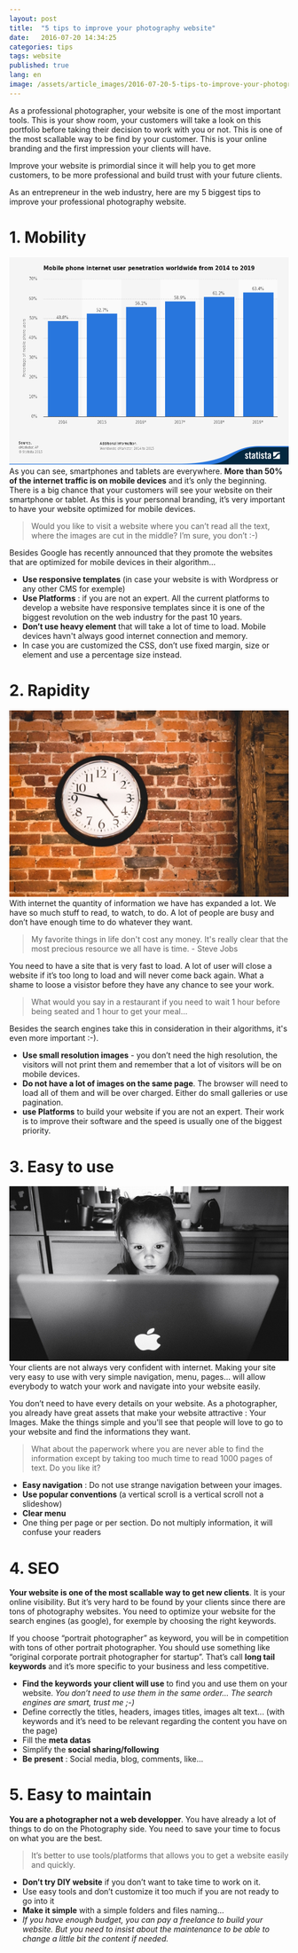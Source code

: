 ```yaml
---
layout: post
title:  "5 tips to improve your photography website"
date:   2016-07-20 14:34:25
categories: tips
tags: website
published: true
lang: en
image: /assets/article_images/2016-07-20-5-tips-to-improve-your-photography-website/cover.jpg
---
```

   As a professional photographer, your website is one of the most important tools. This is your show room, your customers will take a look on this portfolio before taking their decision to work with you or not. 
   This is one of the most scallable way to be find by your customer. This is your online branding and the first impression your clients will have. 

Improve your website is primordial since it will help you to get more customers, to be more professional and build trust with your future clients. 

As an entrepreneur in the web industry, here are my 5 biggest tips to improve your professional photography website. 

# 1. Mobility 

![Why do you need a responsive photography website?](/assets/article_images/2016-07-20-5-tips-to-improve-your-photography-website/web-statistic.png)
As you can see, smartphones and tablets are everywhere. **More than 50% of the internet traffic is on mobile devices** and it’s only the beginning. 
There is a big chance that your customers will see your website on their smartphone or tablet. 
As this is your personnal branding, it’s very important to have your website optimized for mobile devices. 

>Would you like to visit a website where you can’t read all the text, where the images are cut in the middle? I’m sure, you don’t :-)

Besides Google has recently announced that they promote the websites that are optimized for mobile devices in their algorithm…

- **Use responsive templates** (in case your website is with Wordpress or any other CMS for exemple)
- **Use Platforms** : if you are not an expert. All the current platforms to develop a website have responsive templates since it is one of the biggest revolution on the web industry for the past 10 years.
- **Don’t use heavy element** that will take a lot of time to load. Mobile devices havn't always good internet connection and memory.
- In case you are customized the CSS, don’t use fixed margin, size or element and use a percentage size instead.


# 2. Rapidity 

![Your clients have no time and Google algorithm as well](/assets/article_images/2016-07-20-5-tips-to-improve-your-photography-website/clock.jpg)
With internet the quantity of information we have has expanded a lot. We have so much stuff to read, to watch, to do. A lot of people are busy and don’t have enough time to do whatever they want. 

>My favorite things in life don't cost any money. It's really clear that the most precious resource we all have is time. - Steve Jobs 

You need to have a site that is very fast to load. A lot of user will close a website if it’s too long to load and will never come back again. What a shame to loose a visistor before they have any chance to see your work. 

>What would you say in a restaurant if you need to wait 1 hour before being seated and 1 hour to get your meal…

Besides the search engines take this in consideration in their algorithms, it's even more important :-).

- **Use small resolution images** - you don’t need the high resolution, the visitors will not print them and remember that a lot of visitors will be on mobile devices.
- **Do not have a lot of images on the same page**. The browser will need to load all of them and will be over charged. Either do small galleries or use pagination.
- **use Platforms** to build your website if you are not an expert. Their work is to improve their software and the speed is usually one of the biggest priority.


# 3. Easy to use

![Your client are not always technology aware...](/assets/article_images/2016-07-20-5-tips-to-improve-your-photography-website/easy.jpg)
Your clients are not always very confident with internet. 
Making your site very easy to use with very simple navigation, menu, pages… will allow everybody to watch your work and navigate into your website easily. 

You don’t need to have every details on your website. As a photographer, you already have great assets that make your website attractive : Your Images.
Make the things simple and you'll see that people will love to go to your website and find the informations they want. 

>What about the paperwork where you are never able to find the information except by taking too much time to read 1000 pages of text. Do you like it?

- **Easy navigation** : Do not use strange navigation between your images. 
- **Use popular conventions** (a vertical scroll is a vertical scroll not a slideshow)
- **Clear menu**
- One thing per page or per section. Do not multiply information, it will confuse your readers

# 4. SEO

**Your website is one of the most scallable way to get new clients**. It is your online visibility. But it’s very hard to be found by your clients since there are tons of photography websites. You need to optimize your website for the search engines (as google), for exemple by choosing the right keywords. 

If you choose “portrait photographer” as keyword, you will be in competition with tons of other portrait photographer. You should use something like “original corporate portrait photographer for startup”. That’s call **long tail keywords** and it’s more specific to your business and less competitive.

- **Find the keywords your client will use** to find you and use them on your website.
*You don’t need to use them in the same order… The search engines are smart, trust me ;-)* 
- Define correctly the titles, headers, images titles, images alt text... (with keywords and it’s need to be relevant regarding the content you have on the page)
- Fill the **meta datas** 
- Simplify the **social sharing/following**
- **Be present** : Social media, blog, comments, like...

# 5. Easy to maintain

**You are a photographer not a web developper**. You have already a lot of things to do on the Photography side. You need to save your time to focus on what you are the best. 

> It’s better to use tools/platforms that allows you to get a website easily and quickly.

- **Don’t try DIY website** if you don’t want to take time to work on it. 
- Use easy tools and don’t customize it too much if you are not ready to go into it
- **Make it simple** with a simple folders and files naming…
- *If you have enough budget, you can pay a freelance to build your website. But you need to insist about the maintenance to be able to change a little bit the content if needed.*
